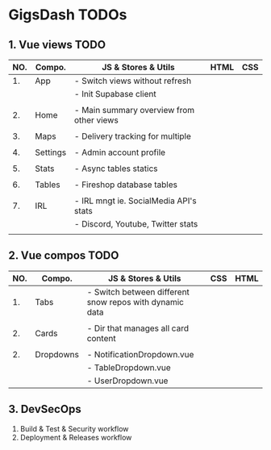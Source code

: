 # GigsDash TODOs

## **1. Vue views TODO**

| NO. | Compo.   | JS & Stores & Utils                      | HTML | CSS |
| --- | -------- | ---------------------------------------- | ---- | --- |
| 1.  | App      | - Switch views without refresh           |      |     |
|     |          | - Init Supabase client                   |      |     |
|     |          |                                          |      |     |
| 2.  | Home     | - Main summary overview from other views |      |     |
|     |          |                                          |      |     |
| 3.  | Maps     | - Delivery tracking for multiple         |      |     |
|     |          |                                          |      |     |
| 4.  | Settings | - Admin account profile                  |      |     |
|     |          |                                          |      |     |
| 5.  | Stats    | - Async tables statics                   |      |     |
|     |          |                                          |      |     |
| 6.  | Tables   | - Fireshop database tables               |      |     |
|     |          |                                          |      |     |
| 7.  | IRL      | - IRL mngt ie. SocialMedia API's stats   |      |     |
|     |          | - Discord, Youtube, Twitter stats        |      |     |
|     |          |                                          |      |     |

## **2. Vue compos TODO**

| NO. | Compo.    | JS & Stores & Utils                                     | CSS | HTML |
| --- | --------- | ------------------------------------------------------- | --- | ---- |
| 1.  | Tabs      | - Switch between different snow repos with dynamic data |     |      |
|     |           |                                                         |     |      |
| 2.  | Cards     | - Dir that manages all card content                     |     |      |
|     |           |                                                         |     |      |
| 2.  | Dropdowns | - NotificationDropdown.vue                              |     |      |
|     |           | - TableDropdown.vue                                     |     |      |
|     |           | - UserDropdown.vue                                      |     |      |

## **3. DevSecOps**

1. Build & Test & Security workflow
2. Deployment & Releases workflow
